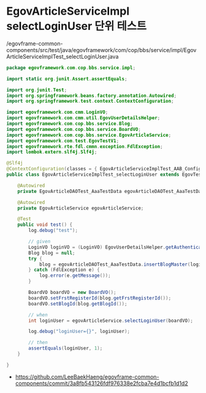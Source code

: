 # EgovArticleServiceImpl selectLoginUser 단위 테스트

/egovframe-common-components/src/test/java/egovframework/com/cop/bbs/service/impl/EgovArticleServiceImplTest_selectLoginUser.java

```java
package egovframework.com.cop.bbs.service.impl;

import static org.junit.Assert.assertEquals;

import org.junit.Test;
import org.springframework.beans.factory.annotation.Autowired;
import org.springframework.test.context.ContextConfiguration;

import egovframework.com.cmm.LoginVO;
import egovframework.com.cmm.util.EgovUserDetailsHelper;
import egovframework.com.cop.bbs.service.Blog;
import egovframework.com.cop.bbs.service.BoardVO;
import egovframework.com.cop.bbs.service.EgovArticleService;
import egovframework.com.test.EgovTestV1;
import egovframework.rte.fdl.cmmn.exception.FdlException;
import lombok.extern.slf4j.Slf4j;

@Slf4j
@ContextConfiguration(classes = { EgovArticleServiceImplTest_AAB_Configuration.class })
public class EgovArticleServiceImplTest_selectLoginUser extends EgovTestV1 {

	@Autowired
	private EgovArticleDAOTest_AaaTestData egovArticleDAOTest_AaaTestData;

	@Autowired
	private EgovArticleService egovArticleService;

	@Test
	public void test() {
		log.debug("test");

		// given
		LoginVO loginVO = (LoginVO) EgovUserDetailsHelper.getAuthenticatedUser();
		Blog blog = null;
		try {
			blog = egovArticleDAOTest_AaaTestData.insertBlogMaster(loginVO);
		} catch (FdlException e) {
			log.error(e.getMessage());
		}

		BoardVO boardVO = new BoardVO();
		boardVO.setFrstRegisterId(blog.getFrstRegisterId());
		boardVO.setBlogId(blog.getBlogId());

		// when
		int loginUser = egovArticleService.selectLoginUser(boardVO);

		log.debug("loginUser={}", loginUser);

		// then
		assertEquals(loginUser, 1);
	}

}
```

- https://github.com/LeeBaekHaeng/egovframe-common-components/commit/3a8fb543126fdf976338e2fcba7e4d1bcfb1d1d2
